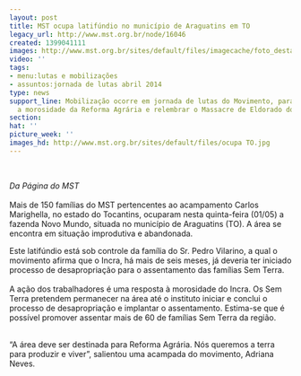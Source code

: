 ```yaml
---
layout: post
title: MST ocupa latifúndio no município de Araguatins em TO
legacy_url: http://www.mst.org.br/node/16046
created: 1399041111
images: http://www.mst.org.br/sites/default/files/imagecache/foto_destaque/ocupa TO.jpg
video: ''
tags:
- menu:lutas e mobilizações
- assuntos:jornada de lutas abril 2014
type: news
support_line: Mobilização ocorre em jornada de lutas do Movimento, para denunciar
  a morosidade da Reforma Agrária e relembrar o Massacre de Eldorado dos Carajás.
section: 
hat: ''
picture_week: ''
images_hd: http://www.mst.org.br/sites/default/files/ocupa TO.jpg
---
```

<p>&nbsp;</p><p><em>Da Página do MST</em><br><br>Mais de 150 famílias do MST pertencentes ao acampamento Carlos Marighella, no estado do Tocantins, ocuparam nesta quinta-feira (01/05) a fazenda Novo Mundo, situada no município de Araguatins (TO). A área se encontra em situação improdutiva e abandonada.</p><p>Este latifúndio está sob controle da família do Sr. Pedro Vilarino, a qual o movimento afirma que o Incra, há mais de seis meses, já deveria ter iniciado processo de desapropriação para o assentamento das famílias Sem Terra.<br><br>A ação dos trabalhadores é uma resposta à morosidade do Incra. Os Sem Terra pretendem permanecer na área até o instituto iniciar e conclui o processo de desapropriação e implantar o assentamento. Estima-se que é possível promover assentar mais de 60 de famílias Sem Terra da região.<br>&nbsp;</p><p>“A área deve ser destinada para Reforma Agrária. Nós queremos a terra para produzir e viver”, salientou uma acampada do movimento, Adriana Neves.<br><br><br>&nbsp;</p>
